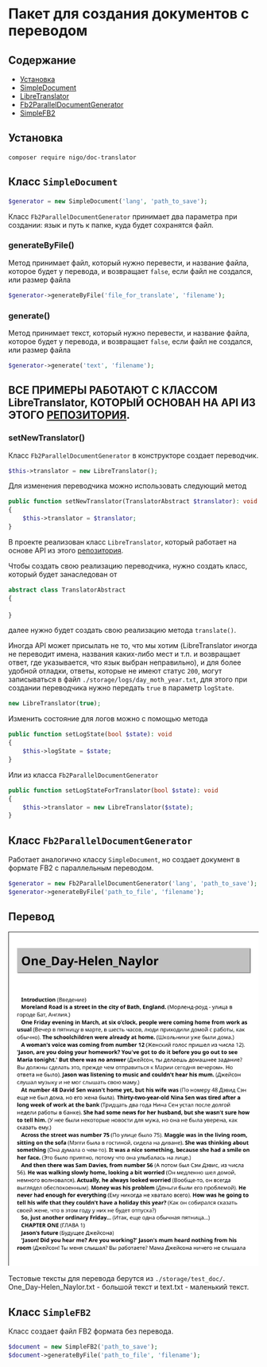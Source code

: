 # Пакет для создания документов с переводом

## Содержание
- [Установка](#install)
- [SimpleDocument](#simple-document)
- [LibreTranslator](#libr-translator)
- [Fb2ParallelDocumentGenerator](#fb2-parallel)
- [SimpleFB2](#simple-fb2)

<a id="install"></a>
## Установка

```
composer require nigo/doc-translator
```

<a id="simple-document"></a>
## Класс ``SimpleDocument``

```php
$generator = new SimpleDocument('lang', 'path_to_save');
```

Класс ``Fb2ParallelDocumentGenerator`` принимает два параметра при создании: язык и путь к папке, куда будет сохранятся файл.

### generateByFile()
Метод принимает файл, который нужно перевести, и название файла, которое будет у перевода, и возвращает ``false``, если файл не создался, или размер файла

```php
$generator->generateByFile('file_for_translate', 'filename');
```

### generate()
Метод принимает текст, который нужно перевести, и название файла, которое будет у перевода, и возвращает ``false``, если файл не создался, или размер файла

```php
$generator->generate('text', 'filename');
```

<a id="libr-translator"></a>
## ВСЕ ПРИМЕРЫ РАБОТАЮТ С КЛАССОМ LibreTranslator, КОТОРЫЙ ОСНОВАН НА API ИЗ ЭТОГО [РЕПОЗИТОРИЯ](https://github.com/LibreTranslate/LibreTranslate).

### setNewTranslator()

Класс ``Fb2ParallelDocumentGenerator`` в конструкторе создает переводчик.

```php
$this->translator = new LibreTranslator();
```

Для изменения переводчика можно использовать следующий метод

```php
public function setNewTranslator(TranslatorAbstract $translator): void
{
    $this->translator = $translator;
}
```

В проекте реализован класс ``LibreTranslator``,
который работает на основе API из этого [репозитория](https://github.com/LibreTranslate/LibreTranslate).

Чтобы создать свою реализацию переводчика, нужно создать класс, который будет занаследован от

```php
abstract class TranslatorAbstract
{

}
```

далее нужно будет создать свою реализацию метода ``translate()``.

Иногда API может присылать не то, что мы хотим (LibreTranslator иногда не переводит имена, названия каких-либо мест и т.п. и возвращает ответ, где указывается, что язык выбран неправильно), и для более удобной отладки, ответы,
которые не имеют статус ``200``, могут записываться в файл ``./storage/logs/day_moth_year.txt``,
для этого при создании переводчика нужно передать ``true`` в параметр ``logState``.

```php
new LibreTranslator(true);
```

Изменить состояние для логов можно с помощью метода
```php
public function setLogState(bool $state): void
{
    $this->logState = $state;
}
```

Или из класса ``Fb2ParallelDocumentGenerator``

```php
public function setLogStateForTranslator(bool $state): void
{
    $this->translator = new LibreTranslator($state);
}
```

<a id="fb2-parallel"></a>
## Класс ``Fb2ParallelDocumentGenerator``

Работает аналогично классу ``SimpleDocument``, но создает документ в формате FB2 с параллельным переводом.

```php
$generator = new Fb2ParallelDocumentGenerator('lang', 'path_to_save');
$generator->generateByFile('path_to_file', 'filename');
```

## Перевод
![Текст описания](./doc/images/translated_text.png)


Тестовые тексты для перевода берутся из ``./storage/test_doc/``.\
One_Day-Helen_Naylor.txt - большой текст и text.txt - маленький текст.

<a id="simple-fb2"></a>
## Класс ``SimpleFB2``

Класс создает файл FB2 формата без перевода.

```php
$document = new SimpleFB2('path_to_save');
$document->generateByFile('path_to_file', 'filename');
```